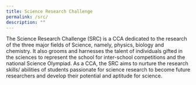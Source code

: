 ```yaml
---
title: Science Research Challenge
permalink: /src/
description: ""
---
```

The Science Research Challenge (SRC) is a CCA dedicated to the research of the three major fields of Science, namely, physics, biology and chemistry. It also grooms and harnesses the talent of individuals gifted in the sciences to represent the school for inter-school competitions and the national Science Olympiad. As a CCA, the SRC aims to nurture the research skills/ abilities of students passionate for science research to become future researchers and develop their potential and aptitude for science.